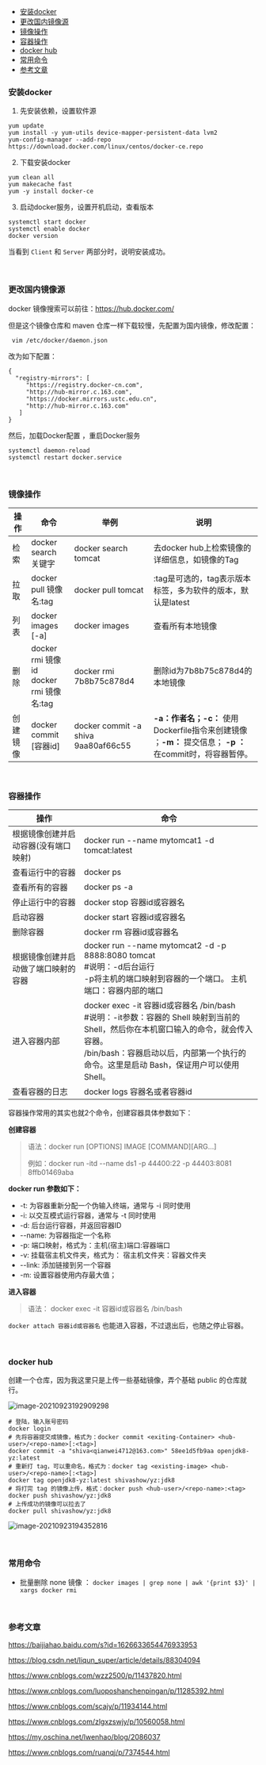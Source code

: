 <div class="catalog">

- [安装docker](#t1)
- [更改国内镜像源](#t2)
- [镜像操作](#t3)
- [容器操作](#t4)
- [docker hub](#t5)
- [常用命令](#t6)
- [参考文章](#te)

</div>

### <span id="t1">安装docker</span>

1. 先安装依赖，设置软件源

```shell
yum update
yum install -y yum-utils device-mapper-persistent-data lvm2
yum-config-manager --add-repo https://download.docker.com/linux/centos/docker-ce.repo
```

2. 下载安装docker

```shell
yum clean all
yum makecache fast
yum -y install docker-ce
```

3. 启动docker服务，设置开机启动，查看版本

```shell
systemctl start docker
systemctl enable docker
docker version
```

当看到 `Client` 和 `Server` 两部分时，说明安装成功。

<br>



### <span id="t2">更改国内镜像源</span>

docker 镜像搜索可以前往：<a href="https://hub.docker.com/" target="_blank">https://hub.docker.com/</a>

但是这个镜像仓库和 maven 仓库一样下载较慢，先配置为国内镜像，修改配置：

```shell
 vim /etc/docker/daemon.json
```

改为如下配置：

```shell
{
  "registry-mirrors": [
     "https://registry.docker-cn.com",
     "http://hub-mirror.c.163.com",
     "https://docker.mirrors.ustc.edu.cn",
     "http://hub-mirror.c.163.com"
   ]
}

```

然后，加载Docker配置 ，重启Docker服务

```shell
systemctl daemon-reload
systemctl restart docker.service
```

<br>



### <span id="t3">镜像操作</span>


| **操作** | **命令**                                     | **举例**                            | **说明**                                                     |
| -------- | -------------------------------------------- | ----------------------------------- | ------------------------------------------------------------ |
| 检索     | docker search 关键字                         | docker search tomcat                | 去docker hub上检索镜像的详细信息，如镜像的Tag                |
| 拉取     | docker pull 镜像名:tag                       | docker pull tomcat                  | :tag是可选的，tag表示版本标签，多为软件的版本，默认是latest  |
| 列表     | docker images [-a]                           | docker images                       | 查看所有本地镜像                                             |
| 删除     | docker rmi 镜像id <br> docker rmi 镜像名:tag | docker rmi 7b8b75c878d4             | 删除id为7b8b75c878d4的本地镜像                               |
| 创建镜像 | docker commit  [容器id]                      | docker commit -a shiva 9aa80af66c55 | **-a：**作者名；**-c：** 使用Dockerfile指令来创建镜像 ；**-m：** 提交信息； **-p ：** 在commit时，将容器暂停。 |

<br>





### <span id="t4">容器操作</span>

| **操作**                             | **命令**                                                     |
| ------------------------------------ | ------------------------------------------------------------ |
| 根据镜像创建并启动容器(没有端口映射) | docker run --name mytomcat1 -d tomcat:latest                 |
| 查看运行中的容器                     | docker ps                                                    |
| 查看所有的容器                       | docker ps -a                                                 |
| 停止运行中的容器                     | docker stop 容器id或容器名                                   |
| 启动容器                             | docker start 容器id或容器名                                  |
| 删除容器                             | docker rm 容器id或容器名                                     |
| 根据镜像创建并启动做了端口映射的容器 | docker run --name mytomcat2 -d -p 8888:8080 tomcat <br>#说明：-d后台运行<br>-p将主机的端口映射到容器的一个端口。 主机端口：容器内部的端口 |
| 进入容器内部                         | docker exec -it 容器id或容器名 /bin/bash <br> #说明：-it参数：容器的 Shell 映射到当前的 Shell，然后你在本机窗口输入的命令，就会传入容器。<br>  /bin/bash：容器启动以后，内部第一个执行的命令。这里是启动 Bash，保证用户可以使用 Shell。 |
| 查看容器的日志                       | docker logs 容器名或者容器id                                 |



容器操作常用的其实也就2个命令，创建容器具体参数如下：

**创建容器**

> 语法：docker run [OPTIONS] IMAGE [COMMAND][ARG...]
>
> 例如：docker run  -itd --name ds1 -p 44400:22  -p 44403:8081 8ffb01469aba

**docker run 参数如下：**

- -t: 为容器重新分配一个伪输入终端，通常与 -i 同时使用
- -i: 以交互模式运行容器，通常与 -t 同时使用
- -d: 后台运行容器，并返回容器ID
- --name: 为容器指定一个名称
- -p: 端口映射，格式为：主机(宿主)端口:容器端口
- -v: 挂载宿主机文件夹，格式为： 宿主机文件夹：容器文件夹
- --link:  添加链接到另一个容器
- -m: 设置容器使用内存最大值；



**进入容器**

> 语法：  docker  exec  -it  容器id或容器名  /bin/bash 

`docker attach 容器id或容器名` 也能进入容器，不过退出后，也随之停止容器。

<br>

### <span id="t5">docker hub</span>

创建一个仓库，因为我这里只是上传一些基础镜像，弄个基础 public 的仓库就行。

![image-20210923192909298](https://gitee.com/pic_bed_of_shiva/picture/raw/master/images/image-20210923192909298.png)


```shell script
# 登陆，输入账号密码
docker login
# 先将容器提交成镜像，格式为：docker commit <exiting-Container> <hub-user>/<repo-name>[:<tag>]
docker commit -a "shiva<qianwei4712@163.com>" 58ee1d5fb9aa openjdk8-yz:latest
# 重新打 tag，可以重命名，格式为：docker tag <existing-image> <hub-user>/<repo-name>[:<tag>]
docker tag openjdk8-yz:latest shivashow/yz:jdk8
# 将打完 tag 的镜像上传，格式：docker push <hub-user>/<repo-name>:<tag>
docker push shivashow/yz:jdk8
# 上传成功的镜像可以拉去了
docker pull shivashow/yz:jdk8
```


![image-20210923194352816](https://gitee.com/pic_bed_of_shiva/picture/raw/master/images/image-20210923194352816.png)




<br>

### <span id="t6">常用命令</span>

- 批量删除 none 镜像 ： `docker images | grep none | awk '{print $3}' | xargs docker rmi`



<br>



### <span id="te">参考文章</span>

<a href="https://baijiahao.baidu.com/s?id=1626633654476933953" target="_blank">https://baijiahao.baidu.com/s?id=1626633654476933953</a>

<a href="https://blog.csdn.net/liqun_super/article/details/88304094" target="_blank">https://blog.csdn.net/liqun_super/article/details/88304094</a>

<a href="https://www.cnblogs.com/wzz2500/p/11437820.html" target="_blank">https://www.cnblogs.com/wzz2500/p/11437820.html</a>

<a href="https://www.cnblogs.com/luoposhanchenpingan/p/11285392.html" target="_blank">https://www.cnblogs.com/luoposhanchenpingan/p/11285392.html</a>

<a href="https://www.cnblogs.com/scajy/p/11934144.html" target="_blank">https://www.cnblogs.com/scajy/p/11934144.html</a>

<a href="https://www.cnblogs.com/zlgxzswjy/p/10560058.html" target="_blank">https://www.cnblogs.com/zlgxzswjy/p/10560058.html</a>

<a href="https://my.oschina.net/lwenhao/blog/2086037" target="_blank">https://my.oschina.net/lwenhao/blog/2086037</a>

<a href="https://www.cnblogs.com/ruanqj/p/7374544.html" target="_blank">https://www.cnblogs.com/ruanqj/p/7374544.html</a>











